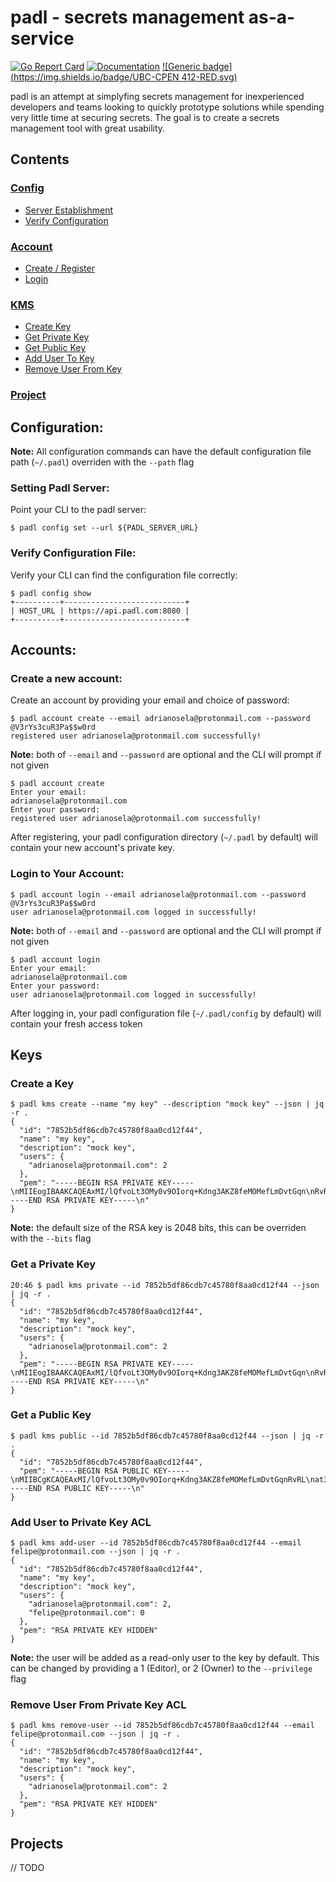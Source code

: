 # padl - secrets management as-a-service

[![Go Report Card](https://goreportcard.com/badge/github.com/adrianosela/padl)](https://goreportcard.com/report/github.com/adrianosela/padl)
[![Documentation](https://godoc.org/github.com/adrianosela/padl?status.svg)](https://godoc.org/github.com/adrianosela/padl)
[![Generic badge](https://img.shields.io/badge/UBC-CPEN 412-RED.svg)](https://blogs.ubc.ca/cpen442/about/)

padl is an attempt at simplyfing secrets management for inexperienced developers and teams looking to quickly prototype solutions while spending very little time at securing secrets. The goal is to create a secrets management tool with great usability.

## Contents

### [Config](#configuration)
* [Server Establishment](#setting-padl-server)
* [Verify Configuration](#verify-configuration-file)

### [Account](#accounts)
* [Create / Register](#create-a-new-account)
* [Login](#login-to-Your-Account)

### [KMS](#keys)
* [Create Key](#create-a-key)
* [Get Private Key](#get-a-private-key)
* [Get Public Key](#get-a-public-key)
* [Add User To Key](#add-user-to-private-key-ACL)
* [Remove User From Key](#remove-user-from-private-key-ACL)

### [Project](#projects)

## Configuration:

<b>Note:</b> All configuration commands can have the default configuration file path (`~/.padl`) overriden with the `--path` flag

### Setting Padl Server:

Point your CLI to the padl server:

```
$ padl config set --url ${PADL_SERVER_URL}
```

### Verify Configuration File:

Verify your CLI can find the configuration file correctly:

```
$ padl config show
+----------+---------------------------+
| HOST_URL | https://api.padl.com:8080 |
+----------+---------------------------+
```

## Accounts:

### Create a new account:

Create an account by providing your email and choice of password:

```
$ padl account create --email adrianosela@protonmail.com --password @V3rYs3cuR3Pa$$w0rd
registered user adrianosela@protonmail.com successfully!
```

<b>Note:</b> both of `--email` and `--password` are optional and the CLI will prompt if not given

```
$ padl account create
Enter your email:
adrianosela@protonmail.com
Enter your password:
registered user adrianosela@protonmail.com successfully!
```

After registering, your padl configuration directory (`~/.padl` by default) will contain your new account's private key.

### Login to Your Account:

```
$ padl account login --email adrianosela@protonmail.com --password @V3rYs3cuR3Pa$$w0rd
user adrianosela@protonmail.com logged in successfully!
```

<b>Note:</b> both of `--email` and `--password` are optional and the CLI will prompt if not given

```
$ padl account login
Enter your email:
adrianosela@protonmail.com
Enter your password:
user adrianosela@protonmail.com logged in successfully!
```

After logging in, your padl configuration file (`~/.padl/config` by default) will contain your fresh access token

## Keys

### Create a Key

```
$ padl kms create --name "my key" --description "mock key" --json | jq -r .
{
  "id": "7852b5df86cdb7c45780f8aa0cd12f44",
  "name": "my key",
  "description": "mock key",
  "users": {
    "adrianosela@protonmail.com": 2
  },
  "pem": "-----BEGIN RSA PRIVATE KEY-----\nMIIEogIBAAKCAQEAxMI/lQfvoLt3OMy0v9OIorq+Kdng3AKZ8feMOMefLmDvtGqn\nRvRLat3nQq+3mqyVlG/LFefliDnhEXqP1hjH64CEUJEpYwoDTwW7apWs3+T/1o49\n2AGsLmeyAgU+SpWnTp4qD4pvbe4QEKTFXMRi3NLJwX9QD7Q7z1+pf6laNwVFdeoV\nKkDRrjFjIpCqmtkpxdDmE9aWeyCTAo4dXBMWu8zRzlIKL936OiqP4v0RSu5l3Y/f\nASSKayUf4qF+FhkT2zPohiRXdoX7trQEmF8oXL2R1xFhRxR9BckJWn0bf8NdFMhW\nJhTkoSg0xWYnpU2tvf1fsKBfDcpyIwz6BvzcnwIDAQABAoIBADrxejy6KOY84sVo\nRcmlpCwjx24gMEWYneen4iDsZFpvfb/Np5kQ/DriiTIoE9fJVfIm328Ljm6V8D/d\nOJPJzrJVSM4d/okF6eHVdMTEXAqivqXW7N31+k/YjrIeQf/z/zAFH9KSBTmodLWX\ntuxIhNlkaD6IVkKuGrDQFqYA5N7QNey8zSf/f6cFQhTE8pl0V8/Vd10l2lxl3Ft7\ntVaLTAh8pD8m3J+o5fqDBUbyNdTKdKuSy0TKflFXXutvO9oZOGkwnjIlf3ofX4Hl\n37pKkRYlelhfYRrSjv9I2Dy8STPcncMqHfw67/bSy5kIKHwIsqVa3h8mPtECoc6j\n5CjiOHkCgYEA2e2OXTm9wb3+1hxcVD1ivC1tQSQ3Vs8CTXbfJVVStj/Kj5tHgliK\nH+zEj7FT32T+QZvdORSG2AB6bVAmOMA57i3DljW8FXGtvQwX7dmfx00bEi1qsr6E\nUR1WmfwKvb6mYtMunanBJniUY1MqI3iceGWK8ZtdHRYEZgQw0cV2EvsCgYEA5yHw\nOWIJTl0QQZrQCNQONvwIHnrnnCtuSKhUc9tmkWJuFXOILhJtgXXfUiVvz95zJCOO\n2365YL2nG7yH+vsuvsrUMoOugV5f0aQ92IuulGMrhZ+j+faHGTmKUPDU8aTSAbRc\nVG5I6uzpsHWJW8huTtzXTwKf9E15kwwgYZ5fy60CgYBuXnBWaJLg1z+D4nMkOr6R\nfRQzBIt+THLnFofm2XJ9WItW9ZZevkad6oSWHYHTxss6IR0F9o5gQMXALPJelYQB\nS24d2fL6jUsnTkOkMy5HepZ2O0gpZHGQvyIH9GzgMfkEXd3i/YET4ceNEiZqNoBQ\nPWUD/eJHg8oQfJjY9H9bFwKBgAIGPBJkl2xGSGQqtPO+17kHkBKkRO8LOlYMk2DI\nZSeU0x4A+wpcQvVFUQVpKoeJjTydyxyFCZ6dSp9lkVNTa99j62Pd32NmrjQp2hjR\ncGAAVls/QLJpxFkmNd3rnhHXvbciG0TqCl10Yb+X5/IT2VN7f69DeJ8tJolxK79v\nIaupAoGAXDA6/uRS36OT4KqyNTPFGwcbKXvLVi88V6OT7SBa20TK198clklGQZax\nFmnPaCFD6CJcf8wg4non+l+kjKr6DNiLXV2qlEbZw64KGAeuY10zHELNLcSpMmTv\ncEK50RbaXJj2VqJX2oO0hGIl68fOMkERBjJG8D27ImLCg27gHbY=\n-----END RSA PRIVATE KEY-----\n"
}
```

<b>Note:</b> the default size of the RSA key is 2048 bits, this can be overriden with the `--bits` flag

### Get a Private Key

```
20:46 $ padl kms private --id 7852b5df86cdb7c45780f8aa0cd12f44 --json | jq -r .
{
  "id": "7852b5df86cdb7c45780f8aa0cd12f44",
  "name": "my key",
  "description": "mock key",
  "users": {
    "adrianosela@protonmail.com": 2
  },
  "pem": "-----BEGIN RSA PRIVATE KEY-----\nMIIEogIBAAKCAQEAxMI/lQfvoLt3OMy0v9OIorq+Kdng3AKZ8feMOMefLmDvtGqn\nRvRLat3nQq+3mqyVlG/LFefliDnhEXqP1hjH64CEUJEpYwoDTwW7apWs3+T/1o49\n2AGsLmeyAgU+SpWnTp4qD4pvbe4QEKTFXMRi3NLJwX9QD7Q7z1+pf6laNwVFdeoV\nKkDRrjFjIpCqmtkpxdDmE9aWeyCTAo4dXBMWu8zRzlIKL936OiqP4v0RSu5l3Y/f\nASSKayUf4qF+FhkT2zPohiRXdoX7trQEmF8oXL2R1xFhRxR9BckJWn0bf8NdFMhW\nJhTkoSg0xWYnpU2tvf1fsKBfDcpyIwz6BvzcnwIDAQABAoIBADrxejy6KOY84sVo\nRcmlpCwjx24gMEWYneen4iDsZFpvfb/Np5kQ/DriiTIoE9fJVfIm328Ljm6V8D/d\nOJPJzrJVSM4d/okF6eHVdMTEXAqivqXW7N31+k/YjrIeQf/z/zAFH9KSBTmodLWX\ntuxIhNlkaD6IVkKuGrDQFqYA5N7QNey8zSf/f6cFQhTE8pl0V8/Vd10l2lxl3Ft7\ntVaLTAh8pD8m3J+o5fqDBUbyNdTKdKuSy0TKflFXXutvO9oZOGkwnjIlf3ofX4Hl\n37pKkRYlelhfYRrSjv9I2Dy8STPcncMqHfw67/bSy5kIKHwIsqVa3h8mPtECoc6j\n5CjiOHkCgYEA2e2OXTm9wb3+1hxcVD1ivC1tQSQ3Vs8CTXbfJVVStj/Kj5tHgliK\nH+zEj7FT32T+QZvdORSG2AB6bVAmOMA57i3DljW8FXGtvQwX7dmfx00bEi1qsr6E\nUR1WmfwKvb6mYtMunanBJniUY1MqI3iceGWK8ZtdHRYEZgQw0cV2EvsCgYEA5yHw\nOWIJTl0QQZrQCNQONvwIHnrnnCtuSKhUc9tmkWJuFXOILhJtgXXfUiVvz95zJCOO\n2365YL2nG7yH+vsuvsrUMoOugV5f0aQ92IuulGMrhZ+j+faHGTmKUPDU8aTSAbRc\nVG5I6uzpsHWJW8huTtzXTwKf9E15kwwgYZ5fy60CgYBuXnBWaJLg1z+D4nMkOr6R\nfRQzBIt+THLnFofm2XJ9WItW9ZZevkad6oSWHYHTxss6IR0F9o5gQMXALPJelYQB\nS24d2fL6jUsnTkOkMy5HepZ2O0gpZHGQvyIH9GzgMfkEXd3i/YET4ceNEiZqNoBQ\nPWUD/eJHg8oQfJjY9H9bFwKBgAIGPBJkl2xGSGQqtPO+17kHkBKkRO8LOlYMk2DI\nZSeU0x4A+wpcQvVFUQVpKoeJjTydyxyFCZ6dSp9lkVNTa99j62Pd32NmrjQp2hjR\ncGAAVls/QLJpxFkmNd3rnhHXvbciG0TqCl10Yb+X5/IT2VN7f69DeJ8tJolxK79v\nIaupAoGAXDA6/uRS36OT4KqyNTPFGwcbKXvLVi88V6OT7SBa20TK198clklGQZax\nFmnPaCFD6CJcf8wg4non+l+kjKr6DNiLXV2qlEbZw64KGAeuY10zHELNLcSpMmTv\ncEK50RbaXJj2VqJX2oO0hGIl68fOMkERBjJG8D27ImLCg27gHbY=\n-----END RSA PRIVATE KEY-----\n"
}
```

### Get a Public Key

```
$ padl kms public --id 7852b5df86cdb7c45780f8aa0cd12f44 --json | jq -r .
{
  "id": "7852b5df86cdb7c45780f8aa0cd12f44",
  "pem": "-----BEGIN RSA PUBLIC KEY-----\nMIIBCgKCAQEAxMI/lQfvoLt3OMy0v9OIorq+Kdng3AKZ8feMOMefLmDvtGqnRvRL\nat3nQq+3mqyVlG/LFefliDnhEXqP1hjH64CEUJEpYwoDTwW7apWs3+T/1o492AGs\nLmeyAgU+SpWnTp4qD4pvbe4QEKTFXMRi3NLJwX9QD7Q7z1+pf6laNwVFdeoVKkDR\nrjFjIpCqmtkpxdDmE9aWeyCTAo4dXBMWu8zRzlIKL936OiqP4v0RSu5l3Y/fASSK\nayUf4qF+FhkT2zPohiRXdoX7trQEmF8oXL2R1xFhRxR9BckJWn0bf8NdFMhWJhTk\noSg0xWYnpU2tvf1fsKBfDcpyIwz6BvzcnwIDAQAB\n-----END RSA PUBLIC KEY-----\n"
}
```

### Add User to Private Key ACL

```
$ padl kms add-user --id 7852b5df86cdb7c45780f8aa0cd12f44 --email felipe@protonmail.com --json | jq -r .
{
  "id": "7852b5df86cdb7c45780f8aa0cd12f44",
  "name": "my key",
  "description": "mock key",
  "users": {
    "adrianosela@protonmail.com": 2,
    "felipe@protonmail.com": 0
  },
  "pem": "RSA PRIVATE KEY HIDDEN"
}
```

<b>Note:</b> the user will be added as a read-only user to the key by default. This can be changed by providing a 1 (Editor), or 2 (Owner) to the `--privilege` flag


### Remove User From Private Key ACL

```
$ padl kms remove-user --id 7852b5df86cdb7c45780f8aa0cd12f44 --email felipe@protonmail.com --json | jq -r .
{
  "id": "7852b5df86cdb7c45780f8aa0cd12f44",
  "name": "my key",
  "description": "mock key",
  "users": {
    "adrianosela@protonmail.com": 2
  },
  "pem": "RSA PRIVATE KEY HIDDEN"
}
```

## Projects

// TODO
